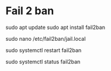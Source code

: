 # Fail 2 ban
<!-- Fail2Ban - это программа, которая анализирует журналы системы на наличие неудачных попыток входа и автоматически блокирует IP-адреса, с которых были совершены такие попытки. Вот рекомендуемые настройки для Fail2Ban:

1. Установите Fail2Ban на вашем сервере Ubuntu с помощью команды: -->

sudo apt update
sudo apt install fail2ban

<!-- 2. Откройте файл конфигурации Fail2Ban для редактирования: -->

sudo nano /etc/fail2ban/jail.local

<!-- 3. В файле jail.local настройте следующие параметры:

   - ignoreip: здесь вы можете указать список IP-адресов, которые будут игнорироваться Fail2Ban и не подвергаться блокировке. Пример: ignoreip = 10.0.0.1/24 192.168.1.100.

   - bantime: это время блокировки для отдельного IP-адреса в секундах. Рекомендуется установить значение от 600 до 3600 (10 минут до 1 часа). Пример: bantime = 600.

   - maxretry: это количество неудачных попыток входа, после которого IP-адрес будет блокирован. Рекомендуется установить значение от 3 до 5. Пример: maxretry = 5.

   - findtime: это временной интервал, в течение которого Fail2Ban считает количество неудачных попыток. Рекомендуется установить значение от 600 до 3600 (10 минут до 1 часа). Пример: findtime = 600.

4. Сохраните и закройте файл конфигурации Fail2Ban.

5. Перезапустите службу Fail2Ban, чтобы применить настройки: -->

sudo systemctl restart fail2ban

<!-- 6. Проверьте статус службы Fail2Ban, чтобы убедиться, что она работает: -->

sudo systemctl status fail2ban

<!-- Теперь Fail2Ban настроен с рекомендуемыми параметрами. Это поможет обеспечить дополнительные меры безопасности и защитить ваш сервер от неудачных попыток входа. -->